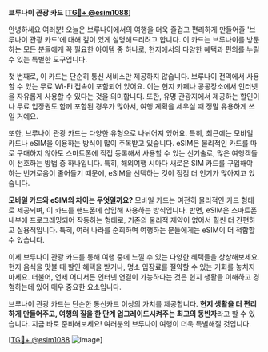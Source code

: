 **브루나이 관광 카드 [[TG💪+ @esim1088](https://t.me/s/esim1088)]**

안녕하세요 여러분! 오늘은 브루나이에서의 여행을 더욱 즐겁고 편리하게 만들어줄 '브루나이 관광 카드'에 대해 깊이 있게 설명해드리려고 합니다. 이 카드는 브루나이를 방문하는 모든 분들에게 꼭 필요한 아이템 중 하나로, 현지에서의 다양한 혜택과 편의를 누릴 수 있는 특별한 도구입니다.

첫 번째로, 이 카드는 단순히 통신 서비스만 제공하지 않습니다. 브루나이 전역에서 사용할 수 있는 무료 Wi-Fi 접속이 포함되어 있어요. 이는 현지 카페나 공공장소에서 인터넷을 자유롭게 사용할 수 있다는 것을 의미합니다. 또한, 유명 관광지에서 제공하는 할인이나 무료 입장권도 함께 포함된 경우가 많아서, 여행 계획을 세우실 때 정말 유용하게 쓰일 거예요.

또한, 브루나이 관광 카드는 다양한 유형으로 나뉘어져 있어요. 특히, 최근에는 모바일 카드나 eSIM을 이용하는 방식이 많이 주목받고 있습니다. eSIM은 물리적인 카드를 따로 구매하지 않아도 스마트폰에 직접 등록해서 사용할 수 있는 신기술로, 많은 여행객들이 선호하는 방법 중 하나입니다. 특히, 해외여행 시마다 새로운 SIM 카드를 구입해야 하는 번거로움이 줄어들기 때문에, eSIM을 선택하는 것이 점점 더 인기가 많아지고 있습니다.

**모바일 카드와 eSIM의 차이는 무엇일까요?** 모바일 카드는 여전히 물리적인 카드 형태로 제공되며, 이 카드를 핸드폰에 삽입해 사용하는 방식입니다. 반면, eSIM은 스마트폰 내부에 프로그래밍되어 작동하는 형태로, 기존의 물리적 제약이 없어서 훨씬 더 간편하고 실용적입니다. 특히, 여러 나라를 순회하며 여행하는 분들에게는 eSIM이 더 적합할 수 있습니다.

이제 브루나이 관광 카드를 통해 여행 중에 느낄 수 있는 다양한 혜택들을 상상해보세요. 현지 음식을 맛볼 때 할인 혜택을 받거나, 명소 입장료를 절약할 수 있는 기회를 놓치지 마세요. 더불어, 언제 어디서든 인터넷 연결이 가능하다는 것은 현지 생활을 이해하고 경험하는데 있어 매우 중요한 요소입니다.

브루나이 관광 카드는 단순한 통신카드 이상의 가치를 제공합니다. **현지 생활을 더 편리하게 만들어주고, 여행의 질을 한 단계 업그레이드시켜주는 최고의 동반자**라고 할 수 있습니다. 지금 바로 준비해보세요! 여러분의 브루나이 여행이 더욱 특별해질 것입니다.

[[TG💪+ @esim1088](https://t.me/s/esim1088) ![Image](https://i.postimg.cc/Y0z9fWf4/image.png)]